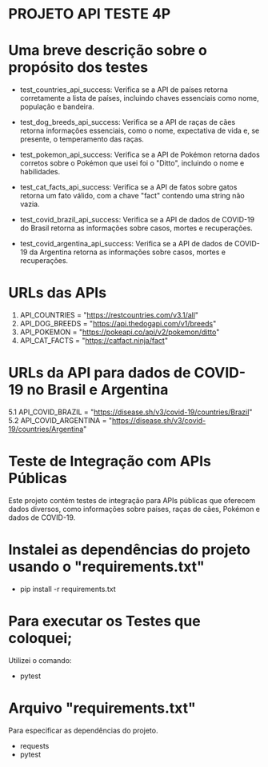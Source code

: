 # PROJETO API TESTE 4P

# Uma breve descrição sobre o propósito dos testes 

- test_countries_api_success: Verifica se a API de países retorna corretamente
 a lista de países, incluindo chaves essenciais como nome, população e bandeira.

- test_dog_breeds_api_success: Verifica se a API de raças de cães retorna informações
 essenciais, como o nome, expectativa de vida e, se presente, o temperamento das raças.

- test_pokemon_api_success: Verifica se a API de Pokémon retorna dados corretos sobre o 
Pokémon que usei foi o "Ditto", incluindo o nome e habilidades.

- test_cat_facts_api_success: Verifica se a API de fatos sobre gatos retorna um fato
 válido, com a chave "fact" contendo uma string não vazia.

- test_covid_brazil_api_success: Verifica se a API de dados de COVID-19 do Brasil 
retorna as informações sobre casos, mortes e recuperações.

- test_covid_argentina_api_success: Verifica se a API de dados de COVID-19 da 
Argentina retorna as informações sobre casos, mortes e recuperações.

# URLs das APIs
1. API_COUNTRIES = "https://restcountries.com/v3.1/all"
2. API_DOG_BREEDS = "https://api.thedogapi.com/v1/breeds"
3. API_POKEMON = "https://pokeapi.co/api/v2/pokemon/ditto"
4. API_CAT_FACTS = "https://catfact.ninja/fact"

# URLs da API para dados de COVID-19 no Brasil e Argentina
5.1 API_COVID_BRAZIL = "https://disease.sh/v3/covid-19/countries/Brazil"
5.2 API_COVID_ARGENTINA = "https://disease.sh/v3/covid-19/countries/Argentina"

 # Teste de Integração com APIs Públicas

Este projeto contém testes de integração para APIs públicas que oferecem 
dados diversos, como informações sobre países, raças de cães, Pokémon
e dados de COVID-19.

 # Instalei as dependências do projeto usando o "requirements.txt"

- pip install -r requirements.txt

# Para executar os Testes que coloquei; 
 Utilizei o comando:
- pytest 

# Arquivo "requirements.txt"

Para especificar as dependências do projeto.

- requests
- pytest


